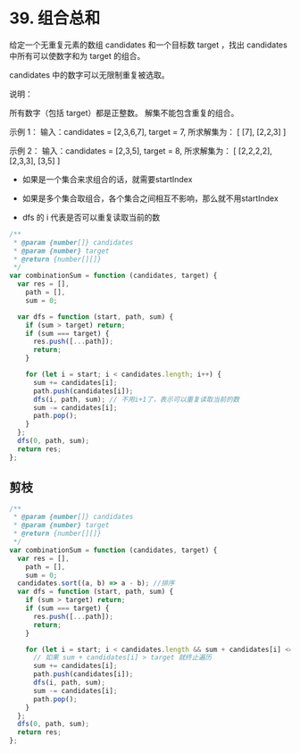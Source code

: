 # 39. 组合总和

给定一个无重复元素的数组 candidates 和一个目标数 target ，找出 candidates 中所有可以使数字和为 target 的组合。

candidates 中的数字可以无限制重复被选取。

说明：

所有数字（包括 target）都是正整数。
解集不能包含重复的组合。

示例 1： 输入：candidates = [2,3,6,7], target = 7, 所求解集为： [ [7], [2,2,3] ]

示例 2： 输入：candidates = [2,3,5], target = 8, 所求解集为： [ [2,2,2,2], [2,3,3], [3,5] ]

- 如果是一个集合来求组合的话，就需要startIndex
- 如果是多个集合取组合，各个集合之间相互不影响，那么就不用startIndex

- dfs 的 i 代表是否可以重复读取当前的数

```js
/**
 * @param {number[]} candidates
 * @param {number} target
 * @return {number[][]}
 */
var combinationSum = function (candidates, target) {
  var res = [],
    path = [],
    sum = 0;

  var dfs = function (start, path, sum) {
    if (sum > target) return;
    if (sum === target) {
      res.push([...path]);
      return;
    }

    for (let i = start; i < candidates.length; i++) {
      sum += candidates[i];
      path.push(candidates[i]);
      dfs(i, path, sum); // 不用i+1了，表示可以重复读取当前的数
      sum -= candidates[i];
      path.pop();
    }
  };
  dfs(0, path, sum);
  return res;
};
```

## 剪枝

```js
/**
 * @param {number[]} candidates
 * @param {number} target
 * @return {number[][]}
 */
var combinationSum = function (candidates, target) {
  var res = [],
    path = [],
    sum = 0;
  candidates.sort((a, b) => a - b); //排序
  var dfs = function (start, path, sum) {
    if (sum > target) return;
    if (sum === target) {
      res.push([...path]);
      return;
    }

    for (let i = start; i < candidates.length && sum + candidates[i] <= target; i++) {
      // 如果 sum + candidates[i] > target 就终止遍历
      sum += candidates[i];
      path.push(candidates[i]);
      dfs(i, path, sum);
      sum -= candidates[i];
      path.pop();
    }
  };
  dfs(0, path, sum);
  return res;
};
```

